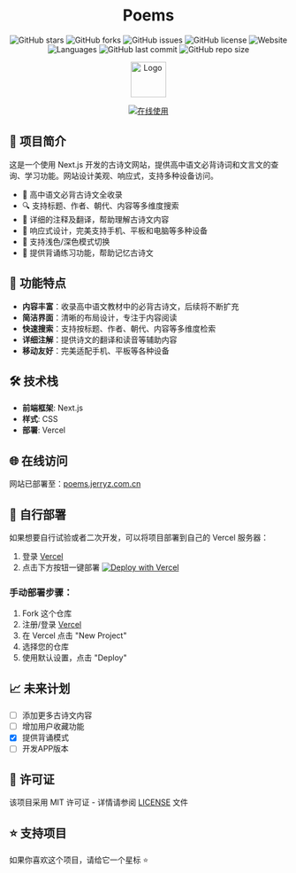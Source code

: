 <div align="center">

# Poems

![GitHub stars](https://img.shields.io/github/stars/YangguangZhou/Poems?style=flat-square&logo=GitHub)
![GitHub forks](https://img.shields.io/github/forks/YangguangZhou/Poems?style=flat-square&logo=GitHub)
![GitHub issues](https://img.shields.io/github/issues/YangguangZhou/Poems?style=flat-square&logo=GitHub)
![GitHub license](https://img.shields.io/github/license/YangguangZhou/Poems?style=flat-square)
![Website](https://img.shields.io/website?url=https%3A%2F%2Fpoems.jerryz.com.cn&style=flat-square)
![Languages](https://img.shields.io/badge/language-JavaScript%20%7C%20CSS-blue?style=flat-square)
![GitHub last commit](https://img.shields.io/github/last-commit/YangguangZhou/Poems?style=flat-square)
![GitHub repo size](https://img.shields.io/github/repo-size/YangguangZhou/Poems?style=flat-square)

<a href="https://poems.jerryz.com.cn"><img width="64px" src="https://cdn.jerryz.com.cn/gh/YangguangZhou/Poems@main/public/favicon.png" alt="Logo" /></a>

<a href="https://poems.jerryz.com.cn"><img src="https://img.shields.io/badge/在线使用-poems.jerryz.com.cn-brightgreen?style=for-the-badge" alt="在线使用" /></a>

</div>

## 📝 项目简介

这是一个使用 Next.js 开发的古诗文网站，提供高中语文必背诗词和文言文的查询、学习功能。网站设计美观、响应式，支持多种设备访问。

- 📝 高中语文必背古诗文全收录
- 🔍 支持标题、作者、朝代、内容等多维度搜索
- 📖 详细的注释及翻译，帮助理解古诗文内容
- 📱 响应式设计，完美支持手机、平板和电脑等多种设备
- 🌙 支持浅色/深色模式切换
- 🎯 提供背诵练习功能，帮助记忆古诗文

## 🎯 功能特点

- **内容丰富**：收录高中语文教材中的必背古诗文，后续将不断扩充
- **简洁界面**：清晰的布局设计，专注于内容阅读
- **快速搜索**：支持按标题、作者、朝代、内容等多维度检索
- **详细注解**：提供诗文的翻译和读音等辅助内容
- **移动友好**：完美适配手机、平板等各种设备

## 🛠 技术栈

- **前端框架**: Next.js
- **样式**: CSS
- **部署**: Vercel

## 🌐 在线访问

网站已部署至：[poems.jerryz.com.cn](https://poems.jerryz.com.cn)

## 🔧 自行部署

如果想要自行试验或者二次开发，可以将项目部署到自己的 Vercel 服务器：

1. 登录 [Vercel](https://vercel.com/)
2. 点击下方按钮一键部署
[![Deploy with Vercel](https://vercel.com/button)](https://vercel.com/new/git/external?repository-url=https://github.com/YangguangZhou/Poems)

### 手动部署步骤：

1. Fork 这个仓库
2. 注册/登录 [Vercel](https://vercel.com/)
3. 在 Vercel 点击 "New Project"
4. 选择您的仓库
5. 使用默认设置，点击 "Deploy"

## 📈 未来计划

- [ ] 添加更多古诗文内容
- [ ] 增加用户收藏功能
- [x] 提供背诵模式
- [ ] 开发APP版本

## 📄 许可证

该项目采用 MIT 许可证 - 详情请参阅 [LICENSE](LICENSE) 文件

## ⭐ 支持项目

如果你喜欢这个项目，请给它一个星标 ⭐️
